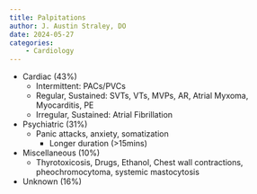 ```yaml
---
title: Palpitations
author: J. Austin Straley, DO
date: 2024-05-27
categories:
    - Cardiology
---
```


- Cardiac (43%)
    - Intermittent: PACs/PVCs
    - Regular, Sustained: SVTs, VTs, MVPs, AR, Atrial Myxoma, Myocarditis, PE
    - Irregular, Sustained: Atrial Fibrillation
- Psychiatric (31%)
    - Panic attacks, anxiety, somatization
        - Longer duration (>15mins)
- Miscellaneous (10%)
    - Thyrotoxicosis, Drugs, Ethanol, Chest wall contractions, pheochromocytoma, systemic mastocytosis
- Unknown (16%)
